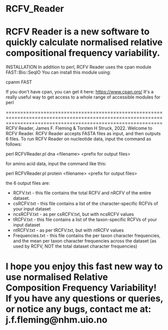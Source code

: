 # RCFV_Reader
RCFV Reader is a new software to quickly calculate normalised relative compositional frequency variability.
==================================================================================================================================================================
INSTALLATION
In addition to perl, RCFV Reader uses the cpan module FAST::Bio::SeqIO
You can install this module using:

cpanm FAST

If you don't have cpan, you can get it here:
https://www.cpan.org/
It's a really useful way to get access to a whole range of accessible modules for perl

==================================================================================================================================================================
RCFV Reader, James F. Fleming & Torsten H Struck, 2022.
Welcome to RCFV Reader. RCFV Reader accepts FASTA files as input, and then outputs 6 files.
To run RCFV Reader on nucleotide data, input the command as follows:

perl RCFVReader.pl dna \<filename\> \<prefix for output files\>

for amino acid data, input the command like this:

perl RCFVReader.pl protein \<filename\> \<prefix for output files\>

the 6 output files are:
- RCFV.txt - this file contains the total RCFV and nRCFV of the entire dataset.
- csRCFV.txt - this file contains a list of the character-specific RCFVs of your input dataset
- ncsRCFV.txt - as per csRCFV.txt, but with ncsRCFV values
- tRCFV.txt - this file contains a list of the taxon-specific RCFVs of your input dataset
- ntRCFV.txt - as per tRCFV.txt, but with ntRCFV values
- Frequencies.txt - this file contains the per taxon character frequencies, and the mean per taxon character frequencies across the dataset (as used by RCFV, NOT the total dataset character frequencies)

I hope you enjoy this fast new way to use normalised Relative Composition Frequency Variability! If you have any questions or queries, or notice any bugs, contact me at:
j.f.fleming\@nhm.uio.no
==================================================================================================================================================================

